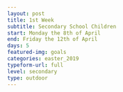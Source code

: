 ```yaml
---
layout: post
title: 1st Week
subtitle: Secondary School Children
start: Monday the 8th of April
end: Friday the 12th of April
days: 5
featured-img: goals
categories: easter_2019
typeform-url: full
level: secondary
type: outdoor
---
```

